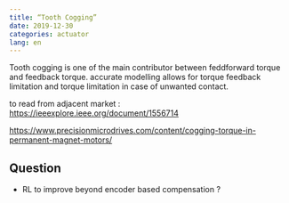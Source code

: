 ```yaml
---
title: “Tooth Cogging”
date: 2019-12-30
categories: actuator
lang: en
---
```


Tooth cogging is one of the main contributor between feddforward torque and feedback torque.
accurate modelling allows for torque feedback limitation and torque limitation in case of unwanted contact.

to read from adjacent market : https://ieeexplore.ieee.org/document/1556714

https://www.precisionmicrodrives.com/content/cogging-torque-in-permanent-magnet-motors/


## Question
* RL to improve beyond encoder based compensation ?
